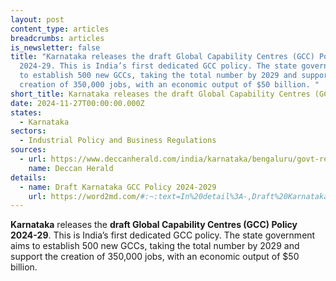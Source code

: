 ```yaml
---
layout: post
content_type: articles
breadcrumbs: articles
is_newsletter: false
title: "Karnataka releases the draft Global Capability Centres (GCC) Policy
  2024-29. This is India’s first dedicated GCC policy. The state government aims
  to establish 500 new GCCs, taking the total number by 2029 and support the
  creation of 350,000 jobs, with an economic output of $50 billion. "
short_title: Karnataka releases the draft Global Capability Centres (GCC) Policy 2024-29.
date: 2024-11-27T00:00:00.000Z
states:
  - Karnataka
sectors:
  - Industrial Policy and Business Regulations
sources:
  - url: https://www.deccanherald.com/india/karnataka/bengaluru/govt-releases-final-gcc-policy-offers-multiple-sops-3283435
    name: Deccan Herald
details:
  - name: Draft Karnataka GCC Policy 2024-2029
    url: https://word2md.com/#:~:text=In%20detail%3A-,Draft%20Karnataka%20GCC%20Policy%202024%2D2029,-Land%20Acquisition%20%26%20Labor
---
```

**Karnataka** releases the **draft Global Capability Centres (GCC) Policy 2024-29**. This is India’s first dedicated GCC policy. The state government aims to establish 500 new GCCs, taking the total number by 2029 and support the creation of 350,000 jobs, with an economic output of $50 billion.
